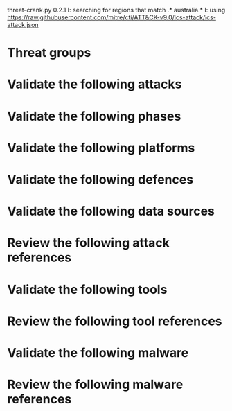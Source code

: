 threat-crank.py 0.2.1
I: searching for regions that match .* australia.*
I: using https://raw.githubusercontent.com/mitre/cti/ATT&CK-v9.0/ics-attack/ics-attack.json
# Threat groups


# Validate the following attacks


# Validate the following phases


# Validate the following platforms


# Validate the following defences


# Validate the following data sources


# Review the following attack references


# Validate the following tools


# Review the following tool references


# Validate the following malware


# Review the following malware references


